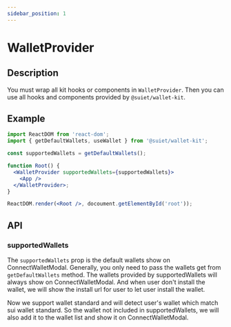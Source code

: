 ```yaml
---
sidebar_position: 1
---
```


# WalletProvider

## Description

You must wrap all kit hooks or components in `WalletProvider`. Then you can use all hooks and components provided by `@suiet/wallet-kit`.

## Example

```jsx
import ReactDOM from 'react-dom';
import { getDefaultWallets, useWallet } from '@suiet/wallet-kit';

const supportedWallets = getDefaultWallets();

function Root() {
  <WalletProvider supportedWallets={supportedWallets}>
    <App />
  </WalletProvider>;
}

ReactDOM.render(<Root />, docoument.getElementById('root'));
```

## API

### supportedWallets

The `supportedWallets` prop is the default wallets show on ConnectWalletModal. Generally, you only need to pass the wallets get from `getDefaultWallets` method. The wallets provided by supportedWallets will always show on ConnectWalletModal. And when user don't install the wallet, we will show the install url for user to let user install the wallet.

Now we support wallet standard and will detect user's wallet which match sui wallet standard. So the wallet not included in supportedWallets, we will also add it to the wallet list and show it on ConnectWalletModal.
